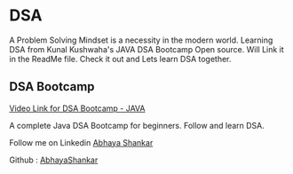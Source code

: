 # DSA
A Problem Solving Mindset is a necessity in the modern world. Learning DSA from Kunal Kushwaha's JAVA DSA Bootcamp Open source. Will Link it in the ReadMe file. Check it out and Lets learn DSA together.
<h2> DSA Bootcamp </h2>
<a href = "https://youtu.be/wn49bJOYAZM"> Video Link for DSA Bootcamp - JAVA </a>
<p> A complete Java DSA Bootcamp for beginners. Follow and learn DSA. </p>

<p> Follow me on Linkedin <a href ="www.linkedin.com/in/abhayashankar"> Abhaya Shankar </a> </p>
<p> Github : <a href = "https://github.com/AbhayaShankar"> AbhayaShankar </a> </p>
